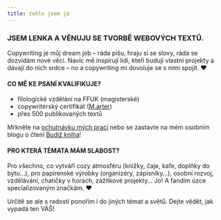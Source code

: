```yaml
---
title: tohle jsem já
---
```

### JSEM LENKA A VĚNUJU SE TVORBĚ WEBOVÝCH TEXTŮ.

Copywriting je můj dream job – ráda píšu, hraju si se slovy, ráda se dozvídám nové věci. Navíc mě inspirují lidi, kteří budují vlastní projekty a dávají do nich srdce – no a copywriting mi dovoluje se s nimi spojit. ♥

#### CO MĚ KE PSANÍ KVALIFIKUJE?

* filologické vzdělání na FFUK (magisterské)
* copywriterský certifikát ([M.arter](https://app.openbadges.me/view/#!/badge?badgeid=553029d5-0687-4237-9843-0efadc6999b0&includeSocials=true))
* přes 500 publikovaných textů

Mrkněte na [ochutnávku mých prací](#reference) nebo se zastavte na mém osobním blogu o čtení [Budiž kniha](https://www.budizkniha.cz/)!

#### PRO KTERÁ TÉMATA MÁM SLABOST?

Pro všechno, co vytváří cozy atmosféru (knížky, čaje, kafe, doplňky do bytu…), pro papírenské výrobky (organizéry, zápisníky…), osobní rozvoj, vzdělávání, chatičky v horách, zážitkové projekty… Jo! A fandím úzce specializovaným značkám. ♥ 

Určitě se ale s radostí ponořím i do jiných témat a světů. Dejte vědět, jak vypadá ten VÁŠ!
